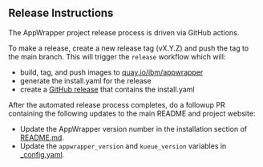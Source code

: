 ## Release Instructions

The AppWrapper project release process is driven via GitHub actions.

To make a release, create a new release tag (vX.Y.Z) and push the
tag to the main branch.  This will trigger the `release` workflow which
will:
   + build, tag, and push images to [quay.io/ibm/appwrapper](https://quay.io/repository/ibm/appwrapper)
   + generate the install.yaml for the release
   + create a [GitHub release](https://github.com/project-codeflare/appwrapper/releases) that contains the install.yaml

After the automated release process completes, do a followup PR containing the
following updates to the main README and project website:
   + Update the AppWrapper version number in the installation section of [README.md](../README.md#Installation).
   + Update the `appwrapper_version` and `kueue_version` variables in [_config.yaml](../site/_config.yaml).
